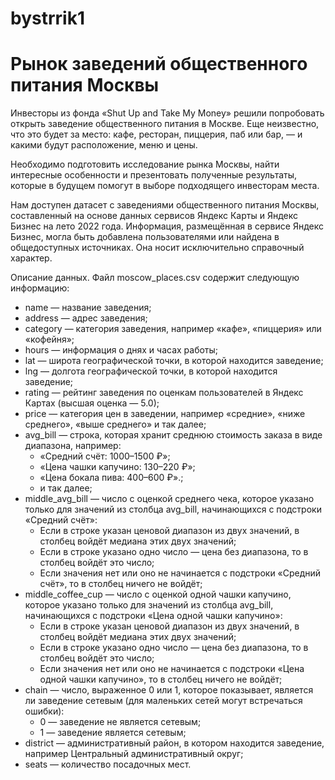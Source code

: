 # bystrrik1
# Рынок заведений общественного питания Москвы

Инвесторы из фонда «Shut Up and Take My Money» решили попробовать открыть заведение общественного питания в Москве. Еще неизвестно, что это будет за место: кафе, ресторан, пиццерия, паб или бар, — и какими будут расположение, меню и цены.

Необходимо подготовить исследование рынка Москвы, найти интересные особенности и презентовать полученные результаты, которые в будущем помогут в выборе подходящего инвесторам места.

Нам доступен датасет с заведениями общественного питания Москвы, составленный на основе данных сервисов Яндекс Карты и Яндекс Бизнес на лето 2022 года. Информация, размещённая в сервисе Яндекс Бизнес, могла быть добавлена пользователями или найдена в общедоступных источниках. Она носит исключительно справочный характер.

Описание данных. Файл moscow_places.csv содержит следующую информацию:
- name — название заведения;
- address — адрес заведения;
- category — категория заведения, например «кафе», «пиццерия» или «кофейня»;
- hours — информация о днях и часах работы;
- lat — широта географической точки, в которой находится заведение;
- lng — долгота географической точки, в которой находится заведение;
- rating — рейтинг заведения по оценкам пользователей в Яндекс Картах (высшая оценка — 5.0);
- price — категория цен в заведении, например «средние», «ниже среднего», «выше среднего» и так далее;
- avg_bill — строка, которая хранит среднюю стоимость заказа в виде диапазона, например:
  - «Средний счёт: 1000–1500 ₽»;
  - «Цена чашки капучино: 130–220 ₽»;
  - «Цена бокала пива: 400–600 ₽».;
  - и так далее;
- middle_avg_bill — число с оценкой среднего чека, которое указано только для значений из столбца avg_bill, начинающихся с подстроки «Средний счёт»:
  - Если в строке указан ценовой диапазон из двух значений, в столбец войдёт медиана этих двух значений;
  - Если в строке указано одно число — цена без диапазона, то в столбец войдёт это число;
  - Если значения нет или оно не начинается с подстроки «Средний счёт», то в столбец ничего не войдёт;
- middle_coffee_cup — число с оценкой одной чашки капучино, которое указано только для значений из столбца avg_bill, начинающихся с подстроки «Цена одной чашки капучино»:
  - Если в строке указан ценовой диапазон из двух значений, в столбец войдёт медиана этих двух значений;
  - Если в строке указано одно число — цена без диапазона, то в столбец войдёт это число;
  - Если значения нет или оно не начинается с подстроки «Цена одной чашки капучино», то в столбец ничего не войдёт;
- chain — число, выраженное 0 или 1, которое показывает, является ли заведение сетевым (для маленьких сетей могут встречаться ошибки):
  - 0 — заведение не является сетевым;
  - 1 — заведение является сетевым;
- district — административный район, в котором находится заведение, например Центральный административный округ;
- seats — количество посадочных мест.
